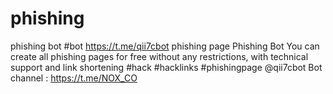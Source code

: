 # phishing
phishing bot #bot https://t.me/qii7cbot phishing page 
Phishing Bot You can create all phishing pages for free without any restrictions, with technical support and link shortening
#hack #hacklinks
#phishingpage 
@qii7cbot
Bot channel : https://t.me/NOX_CO
